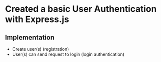 # Created a basic User Authentication with Express.js

## Implementation
- Create user(s) (registration)
- User(s) can send request to login (login authentication)
